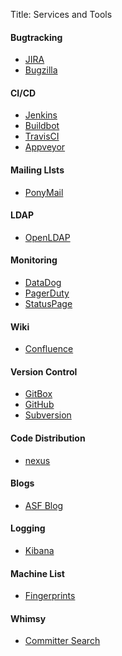 Title: Services and Tools

#### Bugtracking

* [JIRA](https://issues.apache.org/jira)
* [Bugzilla](https://bz.apache.org/bugzilla/)

#### CI/CD

* [Jenkins](http://builds.apache.org)
* [Buildbot](http://ci.apache.org)
* [TravisCI](https://travis-ci.org/)
* [Appveyor](https://www.appveyor.com/)

#### Mailing LIsts

* [PonyMail](http://lists.apache.org)

#### LDAP

* [OpenLDAP](http://www.openldap.org/)

#### Monitoring

* [DataDog](https://www.datadoghq.com/)
* [PagerDuty](http://pagerduty.com)
* [StatusPage](http://status.apache.org)

#### Wiki

* [Confluence](https://cwiki.apache.org)

#### Version Control

* [GitBox](https://gitbox.apache.org)
* [GitHub](https://github.com/apache/)
* [Subversion](https://svn.apache.org/viewvc)

#### Code Distribution

* [nexus](https://repository.apache.org/)

#### Blogs

* [ASF Blog](http://blogs.apache.org)

#### Logging

* [Kibana](https://uls.apache.org/app/kibana#/discover?_g=())

#### Machine List

* [Fingerprints](https://www.apache.org/dev/machines.html)

#### Whimsy

* [Committer Search](https://whimsy.apache.org/roster/committer/https://whimsy.apache.org/roster/committer/)


